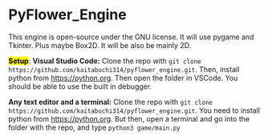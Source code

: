 # PyFlower_Engine
This engine is open-source under the GNU license. It will use pygame and Tkinter. Plus maybe Box2D. It will be also be mainly 2D.

<b><mark>Setup</mark></b>:
<b>Visual Studio Code:</b>
Clone the repo with `git clone https://github.com/kaitabuchi314/pyflower_engine.git`.
Then, install python from https://python.org. Then open the folder in VSCode. You should be able to use the built in debugger.

<b>Any text editor and a terminal:</b>
Clone the repo with `git clone https://github.com/kaitabuchi314/pyflower_engine.git`. You need to install python from https://python.org. 
But then, open a terminal and go into the folder with the repo, and type `python3 game/main.py`
